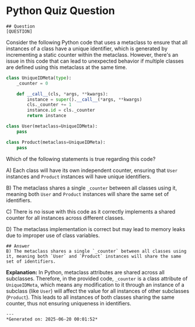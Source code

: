 # Python Quiz Question
    
    ## Question
    [QUESTION]
Consider the following Python code that uses a metaclass to ensure that all instances of a class have a unique identifier, which is generated by incrementing a static counter within the metaclass. However, there's an issue in this code that can lead to unexpected behavior if multiple classes are defined using this metaclass at the same time.

```python
class UniqueIDMeta(type):
    _counter = 0

    def __call__(cls, *args, **kwargs):
        instance = super().__call__(*args, **kwargs)
        cls._counter += 1
        instance.id = cls._counter
        return instance

class User(metaclass=UniqueIDMeta):
    pass

class Product(metaclass=UniqueIDMeta):
    pass
```

Which of the following statements is true regarding this code?

A) Each class will have its own independent counter, ensuring that `User` instances and `Product` instances will have unique identifiers.

B) The metaclass shares a single `_counter` between all classes using it, meaning both `User` and `Product` instances will share the same set of identifiers.

C) There is no issue with this code as it correctly implements a shared counter for all instances across different classes.

D) The metaclass implementation is correct but may lead to memory leaks due to improper use of class variables.
    
    ## Answer
    B) The metaclass shares a single `_counter` between all classes using it, meaning both `User` and `Product` instances will share the same set of identifiers.

**Explanation:** In Python, metaclass attributes are shared across all subclasses. Therefore, in the provided code, `_counter` is a class attribute of `UniqueIDMeta`, which means any modification to it through an instance of a subclass (like `User`) will affect the value for all instances of other subclasses (`Product`). This leads to all instances of both classes sharing the same counter, thus not ensuring uniqueness in identifiers.
    
    ---
    *Generated on: 2025-06-20 00:01:52*
    